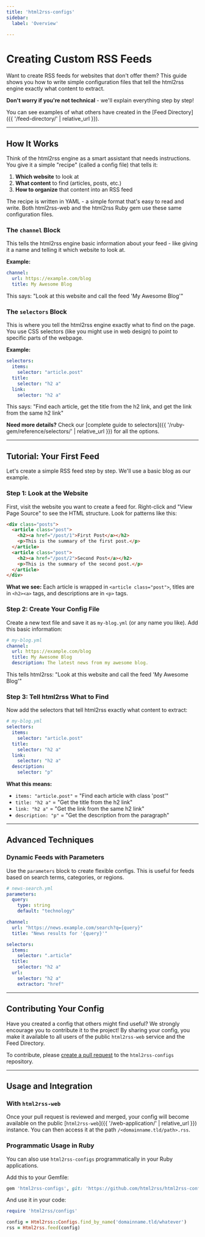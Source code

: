 ```yaml
---
title: 'html2rss-configs'
sidebar:
  label: 'Overview'

---
```


# Creating Custom RSS Feeds

Want to create RSS feeds for websites that don't offer them? This guide shows you how to write simple configuration files that tell the html2rss engine exactly what content to extract.

**Don't worry if you're not technical** - we'll explain everything step by step!

You can see examples of what others have created in the [Feed Directory]({{ '/feed-directory/' | relative_url }}).

---

## How It Works

Think of the html2rss engine as a smart assistant that needs instructions. You give it a simple "recipe" (called a config file) that tells it:

1. **Which website** to look at
2. **What content** to find (articles, posts, etc.)
3. **How to organize** that content into an RSS feed

The recipe is written in YAML - a simple format that's easy to read and write. Both html2rss-web and the html2rss Ruby gem use these same configuration files.

### The `channel` Block

This tells the html2rss engine basic information about your feed - like giving it a name and telling it which website to look at.

**Example:**

```yaml
channel:
  url: https://example.com/blog
  title: My Awesome Blog
```

This says: "Look at this website and call the feed 'My Awesome Blog'"

### The `selectors` Block

This is where you tell the html2rss engine exactly what to find on the page. You use CSS selectors (like you might use in web design) to point to specific parts of the webpage.

**Example:**

```yaml
selectors:
  items:
    selector: "article.post"
  title:
    selector: "h2 a"
  link:
    selector: "h2 a"
```

This says: "Find each article, get the title from the h2 link, and get the link from the same h2 link"

**Need more details?** Check our [complete guide to selectors]({{ '/ruby-gem/reference/selectors/' | relative_url }}) for all the options.

---

## Tutorial: Your First Feed

Let's create a simple RSS feed step by step. We'll use a basic blog as our example.

### Step 1: Look at the Website

First, visit the website you want to create a feed for. Right-click and "View Page Source" to see the HTML structure. Look for patterns like this:

```html
<div class="posts">
  <article class="post">
    <h2><a href="/post/1">First Post</a></h2>
    <p>This is the summary of the first post.</p>
  </article>
  <article class="post">
    <h2><a href="/post/2">Second Post</a></h2>
    <p>This is the summary of the second post.</p>
  </article>
</div>
```

**What we see:** Each article is wrapped in `<article class="post">`, titles are in `<h2><a>` tags, and descriptions are in `<p>` tags.

### Step 2: Create Your Config File

Create a new text file and save it as `my-blog.yml` (or any name you like). Add this basic information:

```yaml
# my-blog.yml
channel:
  url: https://example.com/blog
  title: My Awesome Blog
  description: The latest news from my awesome blog.
```

This tells html2rss: "Look at this website and call the feed 'My Awesome Blog'"

### Step 3: Tell html2rss What to Find

Now add the selectors that tell html2rss exactly what content to extract:

```yaml
# my-blog.yml
selectors:
  items:
    selector: "article.post"
  title:
    selector: "h2 a"
  link:
    selector: "h2 a"
  description:
    selector: "p"
```

**What this means:**

- `items: "article.post"` = "Find each article with class 'post'"
- `title: "h2 a"` = "Get the title from the h2 link"
- `link: "h2 a"` = "Get the link from the same h2 link"
- `description: "p"` = "Get the description from the paragraph"

---

## Advanced Techniques

### Dynamic Feeds with Parameters

Use the `parameters` block to create flexible configs. This is useful for feeds based on search terms, categories, or regions.

```yaml
# news-search.yml
parameters:
  query:
    type: string
    default: "technology"

channel:
  url: "https://news.example.com/search?q={query}"
  title: "News results for '{query}'"

selectors:
  items:
    selector: ".article"
  title:
    selector: "h2 a"
  url:
    selector: "h2 a"
    extractor: "href"
```

---

## Contributing Your Config

Have you created a config that others might find useful? We strongly encourage you to contribute it to the project! By sharing your config, you make it available to all users of the public `html2rss-web` service and the Feed Directory.

To contribute, please [create a pull request](https://docs.github.com/en/pull-requests/collaborating-with-pull-requests/proposing-changes-to-your-work-with-pull-requests/creating-a-pull-request) to the `html2rss-configs` repository.

---

## Usage and Integration

### With `html2rss-web`

Once your pull request is reviewed and merged, your config will become available on the public [`html2rss-web`]({{ '/web-application/' | relative_url }}) instance. You can then access it at the path `/<domainname.tld/path>.rss`.

### Programmatic Usage in Ruby

You can also use `html2rss-configs` programmatically in your Ruby applications.

Add this to your Gemfile:

```ruby
gem 'html2rss-configs', git: 'https://github.com/html2rss/html2rss-configs.git'
```

And use it in your code:

```ruby
require 'html2rss/configs'

config = Html2rss::Configs.find_by_name('domainname.tld/whatever')
rss = Html2rss.feed(config)
```
